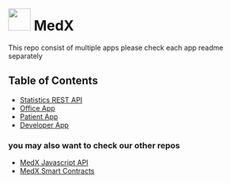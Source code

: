 <img src="https://scontent-cai1-1.xx.fbcdn.net/v/t1.15752-0/p480x480/34411275_10216645685038246_2935287233994817536_n.png?_nc_cat=0&oh=9531d3abfd6e9e8221e9166d42da9ae7&oe=5B7AA002" height="45px"/> MedX
=========================================================================================

This repo consist of multiple apps please check each app readme separately


## Table of Contents

 - [Statistics REST API](https://github.com/MarcWafik/MedX/tree/master/Rest-Api)
 - [Office App](https://github.com/MarcWafik/MedX/tree/master/MedX-office)
 - [Patient App](https://github.com/MarcWafik/MedX/tree/master/MedX-patient)
 - [Developer App](https://github.com/MarcWafik/MedX/tree/master/MedX-developer)



### you may also want to check our other repos

- [MedX Javascript API](https://github.com/MarcWafik/MedX.js)
- [MedX Smart Contracts](https://github.com/MarcWafik/MedX.sol)

